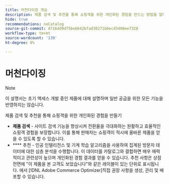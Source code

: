 ```yaml
---
title: 머천다이징 개요
description: 제품 검색 및 추천을 통해 쇼핑객을 위한 개인화된 경험을 만드는 방법을 알아봅니다.
hide: true
recommendations: noCatalog
source-git-commit: d716dd9d75beb642bfad30271b6ecd3490ee7328
workflow-type: tm+mt
source-wordcount: '139'
ht-degree: 0%

---
```


# 머천다이징

>[!NOTE]
>
>이 설명서는 초기 액세스 개발 중인 제품에 대해 설명하며 일반 공급을 위한 모든 기능을 반영하지는 않습니다.

제품 검색 및 추천을 통해 쇼핑객을 위한 개인화된 경험을 만들기

- **제품 검색** - 사이트 검색 기능을 향상시켜 전환율을 극대화하는 원활하고 효율적인 쇼핑객 경험을 보장합니다. 이를 통해 판매자는 쇼핑객이 적시에 올바른 제품을 얻을 수 있도록 할 수 있습니다.
- **** 추천 - 인공 인텔리전스 및 기계 학습 알고리즘을 사용하여 집계된 방문자 데이터에 대한 심층 분석을 수행합니다. 이 데이터를 카탈로그와 결합하면 매우 매력적이고 관련성이 높으며 개인화된 경험 결과를 얻을 수 있습니다. 추천 사항은 상점 전면에 &quot;이 제품을 본 고객도 보았습니다&quot;와 같은 레이블이 있는 단위로 표시됩니다. 에서 [!DNL Adobe Commerce Optimizer]직접 권장 사항을 생성, 관리 및 배포할 수 있습니다.
